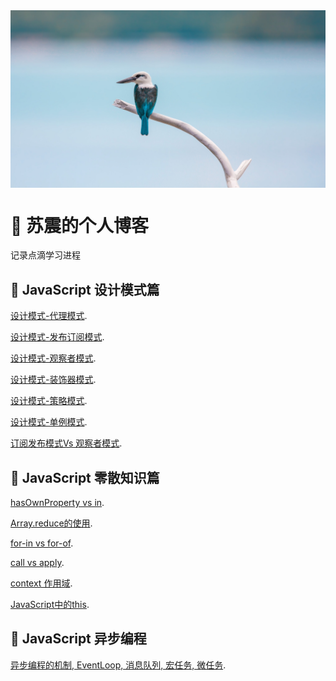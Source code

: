 
<img src="./images/home/home.jpg"  align=center />

#
# 🏀 苏震的个人博客
记录点滴学习进程

## 🚀 JavaScript 设计模式篇
[设计模式-代理模式](https://github.com/leslie1943/blog/issues/1).

[设计模式-发布订阅模式](https://github.com/leslie1943/blog/issues/2).

[设计模式-观察者模式](https://github.com/leslie1943/blog/issues/3).

[设计模式-装饰器模式](https://github.com/leslie1943/blog/issues/4).

[设计模式-策略模式](https://github.com/leslie1943/blog/issues/5).

[设计模式-单例模式](https://github.com/leslie1943/blog/issues/6).

[订阅发布模式Vs 观察者模式](https://github.com/leslie1943/blog/issues/9).


## 🚀 JavaScript 零散知识篇
[hasOwnProperty vs in](https://github.com/leslie1943/blog/issues/7).

[Array.reduce的使用](https://github.com/leslie1943/blog/issues/8).

[for-in vs for-of](https://github.com/leslie1943/blog/issues/10).

[call vs apply](https://github.com/leslie1943/blog/issues/11).

[context 作用域](https://github.com/leslie1943/blog/issues/12).

[JavaScript中的this](https://github.com/leslie1943/blog/issues/14).

## 🚀 JavaScript 异步编程
[异步编程的机制, EventLoop, 消息队列, 宏任务, 微任务](https://github.com/leslie1943/blog/issues/13).
